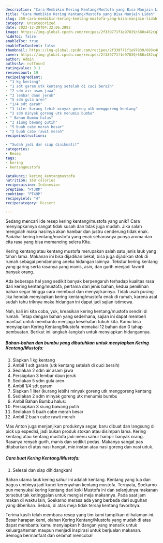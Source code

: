```yaml
---
description: "Cara Membikin Kering Kentang/Mustofa yang Bisa Manjain Lidah"
title: "Cara Membikin Kering Kentang/Mustofa yang Bisa Manjain Lidah"
slug: 359-cara-membikin-kering-kentang-mustofa-yang-bisa-manjain-lidah
category: Uncategorized
date: 2022-12-29T04:32:06.289Z
image: https://img-global.cpcdn.com/recipes/2f339771f1e97839/680x482cq70/kering-kentangmustofa-foto-resep-utama.jpg
hideToc: false
enableToc: true
enableTocContent: false
thumbnail: https://img-global.cpcdn.com/recipes/2f339771f1e97839/680x482cq70/kering-kentangmustofa-foto-resep-utama.jpg
cover: https://img-global.cpcdn.com/recipes/2f339771f1e97839/680x482cq70/kering-kentangmustofa-foto-resep-utama.jpg
author: Admin
authorAv: notfound
ratingvalue: 3.1
reviewcount: 19
recipeingredient:
- "1 kg kentang"
- "1 sdt garam utk kentang setelah di cuci bersih"
- "2 sdm air asam jawa"
- "3 lembar daun jeruk"
- "5 sdm gula aren"
- "1/4 sdt garam"
- "1 liter kurang lebih minyak goreng utk menggoreng kentang"
- "2 sdm minyak goreng utk menumis bumbu"
- " Bahan Bumbu halus"
- "3 siung bawang putih"
- "5 buah cabe merah besar"
- "2 buah cabe rawit merah"
recipeinstructions:

- "Sudah jadi dan siap dinikmati!"
categories:
- Resep
tags:
- kering
- kentangmustofa

katakunci: kering kentangmustofa 
nutrition: 168 calories
recipecuisine: Indonesian
preptime: "PT38M"
cooktime: "PT49M"
recipeyield: "4"
recipecategory: Dessert

---
```





Sedang mencari ide resep kering kentang/mustofa yang unik? Cara menyiapkannya sangat tidak susah dan tidak juga mudah. Jika salah mengolah maka hasilnya akan hambar dan justru cenderung tidak enak. Padahal kering kentang/mustofa yang enak seharusnya punya aroma dan cita rasa yang bisa memancing selera Kita.





Kering kentang atau kentang mustofa merupakan salah satu jenis lauk yang tahan lama. Makanan ini bisa dijadikan bekal, bisa juga dijadikan stok di rumah sebagai pendamping aneka hidangan lainnya. Tekstur kering kentang yang garing serta rasanya yang manis, asin, dan gurih menjadi favorit banyak orang.

Ada beberapa hal yang sedikit banyak berpengaruh terhadap kualitas rasa dari kering kentang/mustofa, pertama dari jenis bahan, kedua pemilihan bahan segar hingga cara membuat dan menyajikannya. Tidak usah pusing jika hendak menyiapkan kering kentang/mustofa enak di rumah, karena asal sudah tahu triknya maka hidangan ini dapat jadi sajian istimewa.






Nah, kali ini kita coba, yuk, kreasikan kering kentang/mustofa sendiri di rumah. Tetap dengan bahan yang sederhana, sajian ini dapat memberi manfaat untuk membantu menjaga kesehatan tubuh kita. Kamu bisa menyiapkan Kering Kentang/Mustofa memakai 12 bahan dan 0 tahap pembuatan. Berikut ini langkah-langkah untuk menyiapkan hidangannya.

<!--inarticleads1-->

##### Bahan-bahan dan bumbu yang dibutuhkan untuk menyiapkan Kering Kentang/Mustofa:

1. Siapkan 1 kg kentang
1. Ambil 1 sdt garam (utk kentang setelah di cuci bersih)
1. Sediakan 2 sdm air asam jawa
1. Persiapkan 3 lembar daun jeruk
1. Sediakan 5 sdm gula aren
1. Ambil 1/4 sdt garam
1. Siapkan 1 liter (kurang lebih) minyak goreng utk menggoreng kentang
1. Sediakan 2 sdm minyak goreng utk menumis bumbu
1. Ambil  Bahan Bumbu halus:
1. Persiapkan 3 siung bawang putih
1. Sediakan 5 buah cabe merah besar
1. Ambil 2 buah cabe rawit merah


Mas Anton juga menjanjikan produknya segar, baru dibuat dan langsung di pick up expedisi, jadi bukan produk stokan atau disimpan lama. Kering kentang atau kentang mustofa jadi menu sahur hampir banyak orang. Rasanya renyah gurih, manis dan sedikit pedas. Makanya sangat pas ditaburkan di atas nasi hangat, mie instan atau nasi goreng dan nasi uduk. 

<!--inarticleads2-->

##### Cara buat Kering Kentang/Mustofa:


1. Selesai dan siap dihidangkan!

Bahan utama lauk kering sahur ini adalah kentang. Kentang yang tua dan bagus umbinya jadi kunci kerenyahan kentang mustofa. Ternyata, Soekarno pun menyukai kering kentang dari koki Mustofa ini dan selanjutnya makanan tersebut tak ketinggalan untuk mengisi meja makannya. Pada saat jam makan di waktu lain, Soekarno merasa ada yang berbeda dari suguhan yang diberikan. Sebab, di atas meja tidak tersaji kentang favoritnya. 

Terima kasih telah membaca resep yang tim kami tampilkan di halaman ini. Besar harapan kami, olahan Kering Kentang/Mustofa yang mudah di atas dapat membantu kamu menyiapkan hidangan yang menarik untuk keluarga/teman maupun menjadi inspirasi untuk berjualan makanan. Semoga bermanfaat dan selamat mencoba!
